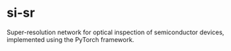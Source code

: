 # si-sr
Super-resolution network for optical inspection of semiconductor devices, implemented using the PyTorch framework.
